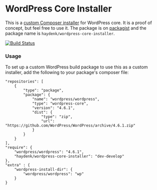 # WordPress Core Installer
This is a [custom Composer installer](http://getcomposer.org/doc/articles/custom-installers.md) for WordPress core. It is a proof of concept, but feel free to use it. The package is on [packagist](http://packagist.org) and the package name is `haydenk/wordpress-core-installer`.

[![Build Status](https://travis-ci.org/haydenk/wordpress-core-installer.svg?branch=master)](https://travis-ci.org/haydenk/wordpress-core-installer)

### Usage
To set up a custom WordPress build package to use this as a custom installer, add the following to your package's composer file:

```
"repositories": [
    {
        "type": "package",
        "package": {
            "name": "wordpress/wordpress",
            "type": "wordpress-core",
            "version": "4.6.1",
            "dist": {
                "type": "zip",
                "url": "https://github.com/WordPress/WordPress/archive/4.6.1.zip"
            }
        }
    }
],
"require": {
    "wordpress/wordpress": "4.6.1",
    "haydenk/wordpress-core-installer": "dev-develop"
},
"extra" : {
    "wordpress-install-dir": {
        "wordpress/wordpress": "wp"
    }
}
```

